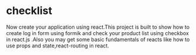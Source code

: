 # checklist
Now create your application using react.This project is built to show how to create log in form using formik and  check your product list using checkbox in react.js .Also you may get some basic fundamentals of reacts like how to use props and state,react-routing in react.

